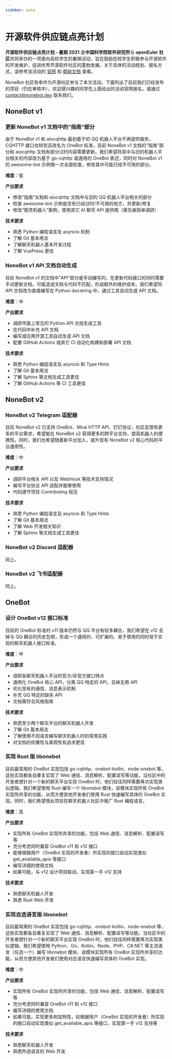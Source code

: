 ```yaml
---
sidebar: auto
---
```


# 开源软件供应链点亮计划

**开源软件供应链点亮计划 - 暑期 2021** 是**中国科学院软件研究所**与 **openEuler 社区**共同举办的一项面向高校学生的暑期活动，旨在鼓励在校学生积极参与开源软件的开发维护，促进优秀开源软件社区的蓬勃发展。关于具体的活动规划、报名方式，请参考该活动的 [官网](https://summer.iscas.ac.cn/) 和 [帮助文档](https://summer.iscas.ac.cn/help/) 查看。

NoneBot 社区有幸作为开源社区参与了本次活动，下面列出了目前我们已经发布的项目（仍在审核中），欢迎感兴趣的同学在上面给出的活动官网报名，或通过 <contact@nonebot.dev> 联系我们。

## NoneBot v1

### 更新 NoneBot v1 文档中的“指南”部分

由于 NoneBot v1 和 aiocqhttp 最初基于的 QQ 机器人平台不再提供服务，CQHTTP 接口也转型且改名为 OneBot 标准，目前 NoneBot v1 文档的“指南”部分和 aiocqhttp 文档有部分过时内容需要更新。我们希望将其中与旧的机器人平台相关的内容改为基于 go-cqhttp 或通用的 OneBot 表述，同时对 NoneBot v1 的 awesome-bot 示例做一次全面检查，修改其中可能已经不可用的部分。

**难度**：低

**产出要求**

- 修改“指南”文档和 aiocqhttp 文档中与旧的 QQ 机器人平台相关的部分
- 检查 awesome-bot 示例是否有已经过时/不可用的地方，并更新/修复
- 修改“图灵机器人”案例，使用其它 AI 聊天 API 提供商（需先做简单调研）

**技术要求**

- 熟悉 Python 编程语言及 asyncio 机制
- 了解 Git 基本用法
- 了解聊天机器人基本开发过程
- 了解 VuePress 更佳

### NoneBot v1 API 文档自动生成

目前 NoneBot v1 的文档中“API”部分是手动编写的，在更新代码接口的同时需要手动更新文档，可能造成文档与代码不匹配，形成额外的维护成本。我们希望将 API 文档改为直接编写在 Python docstring 中，通过工具自动生成 API 文档。

**难度**：中

**产出要求**

- 调研市面上常见的 Python API 文档生成工具
- 在代码中补充 API 文档
- 编写或应用开源工具自动生成 API 文档
- 配置 GitHub Actions 或其它 CI 自动化构建和部署 API 文档

**技术要求**

- 熟悉 Python 编程语言及 asyncio 和 Type Hints
- 了解 Git 基本用法
- 了解 Sphinx 等文档生成工具更佳
- 了解 GitHub Actions 等 CI 工具更佳

## NoneBot v2

### NoneBot v2 Telegram 适配器

目前 NoneBot v2 已支持 OneBot、Mirai HTTP API、钉钉协议，社区反馈有更多的平台需求，希望能在 NoneBot v2 获得更多的跨平台支持，提高机器人的便携性。同时，我们也希望随着新平台加入，提升现有 NoneBot v2 核心代码的平台通用性。

**难度**：中

**产出要求**

- 调研平台相关 API 以及 WebHook 等技术支持情况
- 编写平台协议 API 适配并能够使用
- 代码遵守项目 Contributing 规范

**技术要求**

- 熟悉 Python 编程语言及 asyncio 和 Type Hints
- 了解 Git 基本用法
- 了解 Web 开发相关知识
- 了解 Sphinx 等文档生成工具更佳

### NoneBot v2 Discord 适配器

同上。

### NoneBot v2 飞书适配器

同上。

## OneBot

### 设计 OneBot v12 接口标准

目前的 OneBot 标准的 v11 版本仍然与 QQ 平台有较多耦合，我们希望在 v12 去掉与 QQ 耦合的历史包袱，形成一个通用的、可扩展的、易于使用的同时易于实现的聊天机器人接口标准。

**难度**：中

**产出要求**

- 调研各聊天机器人平台的官方/非官方接口特点
- 通用化 OneBot 核心 API，分离 QQ 特定的 API，去掉无用 API
- 优化现有的通信、消息表示机制
- 补充 QQ 特定的缺失 API
- 文档需符合风格指南

**技术要求**

- 熟悉至少两个聊天平台的聊天机器人开发
- 了解 Git 基本用法
- 了解使用不同语言编写聊天机器人时的常用实践
- 对文档的优雅性与美观性有追求更佳

### 实现 Rust 版 libonebot

目前最常用的 OneBot 实现包括 go-cqhttp、onebot-kotlin、node-onebot 等，这些实现都各自重复实现了 Web 通信、消息解析、配置读写等功能，当社区中的开发者想针对一个新的聊天平台实现 OneBot 时，他们往往同样需要再次实现类似逻辑。我们希望使用 Rust 编写一个 libonebot 模块，该模块实现所有 OneBot 实现所共享的功能，从而方便其他开发者们使用 Rust 快速编写具体的 OneBot 实现。同时，我们希望借此项目在聊天机器人社区中推广 Rust 编程语言。

**难度**：高

**产出要求**

- 实现所有 OneBot 实现所共享的功能，包括 Web 通信、消息解析、配置读写等
- 充分考虑同时兼容 OneBot v11 和 v12 接口
- 能够根据用户（OneBot 实现的开发者）所实现的接口自动实现类似 get_available_apis 等接口
- 编写详细的使用文档
- 如果可能，与 v12 设计项目联动，实现第一手 v12 支持

**技术要求**

- 熟悉聊天机器人开发
- 熟悉 Rust Web 开发

### 实现自选语言版 libonebot

目前最常用的 OneBot 实现包括 go-cqhttp、onebot-kotlin、node-onebot 等，这些实现都各自重复实现了 Web 通信、消息解析、配置读写等功能，当社区中的开发者想针对一个新的聊天平台实现 OneBot 时，他们往往同样需要再次实现类似逻辑。我们希望使用 Python、Go、Kotlin、Node、PHP、C#.NET 等主流语言（任选一个）编写 libonebot 模块，该模块实现所有 OneBot 实现所共享的功能，从而方便其他开发者们使用对应语言快速编写具体的 OneBot 实现。

**难度**：中

**产出要求**

- 实现所有 OneBot 实现所共享的功能，包括 Web 通信、消息解析、配置读写等
- 充分考虑同时兼容 OneBot v11 和 v12 接口
- 编写详细的使用文档
- 如果可能，实现更多附加特性，如根据用户（OneBot 实现的开发者）所实现的接口自动实现类似 get_available_apis 等接口、实现第一手 v12 支持等

**技术要求**

- 熟悉聊天机器人开发
- 熟悉所选语言的 Web 开发
